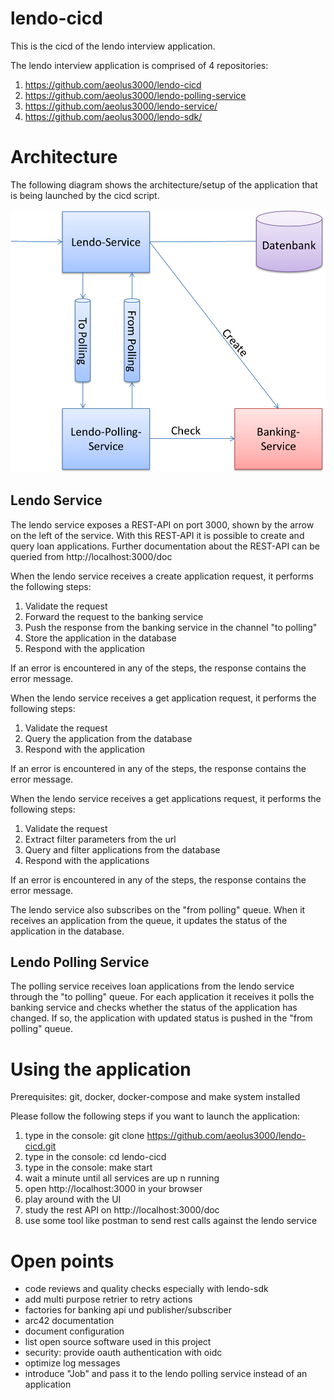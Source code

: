 # lendo-cicd

This is the cicd of the lendo interview application.

The lendo interview application is comprised of 4 repositories:
1. https://github.com/aeolus3000/lendo-cicd
2. https://github.com/aeolus3000/lendo-polling-service
3. https://github.com/aeolus3000/lendo-service/
4. https://github.com/aeolus3000/lendo-sdk/

# Architecture

The following diagram shows the architecture/setup of the application that is being 
launched by the cicd script.

![Architecture](/doc/architecture.png)


## Lendo Service

The lendo service exposes a REST-API on port 3000, shown by the arrow on the left of the service. 
With this REST-API it is possible to create and query loan applications.
Further documentation about the REST-API can be queried from http://localhost:3000/doc

When the lendo service receives a create application request, it performs the following steps:

1. Validate the request
2. Forward the request to the banking service
3. Push the response from the banking service in the channel "to polling"
4. Store the application in the database
5. Respond with the application

If an error is encountered in any of the steps, the response contains the error message.

When the lendo service receives a get application request, it performs the following steps:

1. Validate the request
2. Query the application from the database
3. Respond with the application

If an error is encountered in any of the steps, the response contains the error message.

When the lendo service receives a get applications request, it performs the following steps:

1. Validate the request
2. Extract filter parameters from the url
3. Query and filter applications from the database
4. Respond with the applications

If an error is encountered in any of the steps, the response contains the error message.

The lendo service also subscribes on the "from polling" queue. When it receives an application
from the queue, it updates the status of the application in the database.

## Lendo Polling Service

The polling service receives loan applications from the lendo service through the "to polling" queue.
For each application it receives it polls the banking service and checks whether the status of the 
application has changed. If so, the application with updated status is pushed in the "from polling" queue.

# Using the application

Prerequisites: git, docker, docker-compose and make system installed

Please follow the following steps if you want to launch the application:

1. type in the console: git clone https://github.com/aeolus3000/lendo-cicd.git
2. type in the console: cd lendo-cicd
3. type in the console: make start
4. wait a minute until all services are up n running
5. open http://localhost:3000 in your browser
6. play around with the UI
7. study the rest API on http://localhost:3000/doc
8. use some tool like postman to send rest calls against the lendo service

# Open points

- code reviews and quality checks especially with lendo-sdk
- add multi purpose retrier to retry actions
- factories for banking api und publisher/subscriber
- arc42 documentation
- document configuration
- list open source software used in this project
- security: provide oauth authentication with oidc
- optimize log messages
- introduce "Job" and pass it to the lendo polling service instead of an application